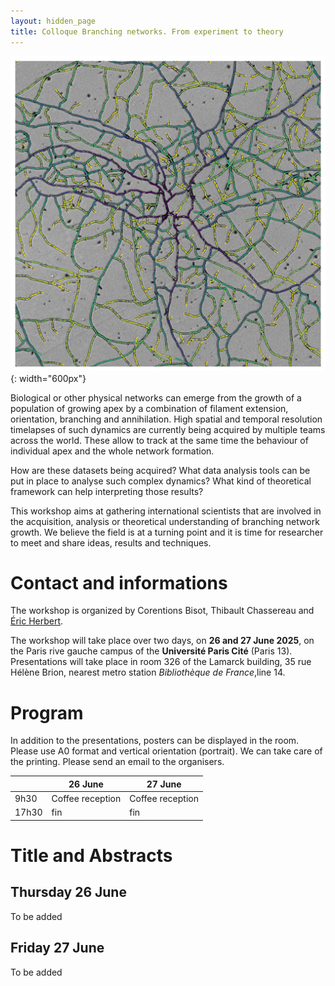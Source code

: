 ```yaml
---
layout: hidden_page
title: Colloque Branching networks. From experiment to theory
---
```


![*Podospora anserina* thallus growth](/images/Datation_M2WT_210909.jpg){: width="600px"}

 Biological or other physical networks can emerge from the growth of a population of growing apex by a combination of filament extension, orientation, branching and annihilation. High spatial and temporal resolution timelapses of such dynamics are currently being acquired by multiple teams across the world. These allow to track at the same time the behaviour of individual apex and the whole network formation.
 
How are these datasets being acquired? What data analysis tools can be put in place to analyse such complex dynamics? What kind of theoretical framework can help interpreting those results?

This  workshop aims at gathering international scientists that are involved in the acquisition, analysis or theoretical understanding of branching network growth. We believe the field is at a turning point and it is time for researcher to meet and share ideas, results and techniques.  


# Contact and informations

The workshop is organized by Corentions Bisot, Thibault Chassereau and [Éric Herbert](mailto:eric.herbert@u-paris.fr).

The workshop will take place over two days, on **26 and 27 June 2025**, on the Paris rive gauche campus of the **Université Paris Cité** (Paris 13). Presentations will take place in room 326 of the Lamarck building, 35 rue Hélène Brion, nearest  metro station  *Bibliothèque de France*,line 14.


# Program

In addition to the presentations, posters can be displayed in the room. Please use A0 format and vertical orientation (portrait). We can take care of the printing. Please send an email to the organisers.

|       | 26 June            | 27 June              |
|-------|-------------------|-----------------------|
| 9h30  | Coffee reception  | Coffee reception      |
| 17h30 | fin               | fin                   |


# Title and Abstracts
## Thursday 26 June 
To be added
## Friday 27 June
To be added
